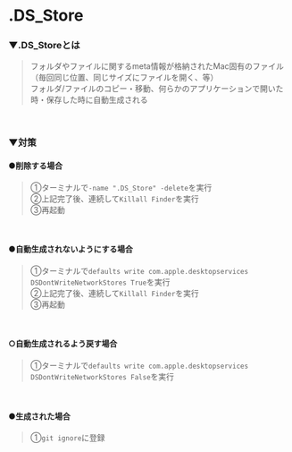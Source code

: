 # .DS_Store
### ▼.DS_Storeとは
>フォルダやファイルに関するmeta情報が格納されたMac固有のファイル（毎回同じ位置、同じサイズにファイルを開く、等）<br>
>フォルダ/ファイルのコピー・移動、何らかのアプリケーションで開いた時・保存した時に自動生成される<br>
<br>

### ▼対策
#### ●削除する場合
>①ターミナルで`-name ".DS_Store" -delete`を実行<br>
>②上記完了後、連続して`Killall Finder`を実行<br>
>③再起動<br>
<br>

#### ●自動生成されないようにする場合
>①ターミナルで`defaults write com.apple.desktopservices DSDontWriteNetworkStores True`を実行<br>
>②上記完了後、連続して`Killall Finder`を実行<br>
>③再起動<br>
<br>

#### ○自動生成されるよう戻す場合
>①ターミナルで`defaults write com.apple.desktopservices DSDontWriteNetworkStores False`を実行<br>
<br>

#### ●生成された場合
>①`git ignore`に登録<br>
<br>

